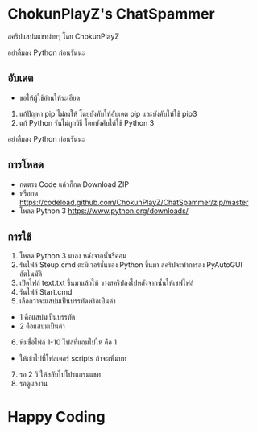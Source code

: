 # ChokunPlayZ's ChatSpammer
สคริปแสปมแชทง่ายๆ โดย ChokunPlayZ

อย่าลืมลง Python ก่อนรันนะ

## อับเดต
- ขอให้ผู้ใช้อ่านให้ระเอียด
1. แก้ปัญหา pip ไม่ลงให้ โดยบังคับให้อับเดต pip และบังคับให้ใช้ pip3
2. แก้ Python รันไม่ถูกวิธี โดยบังคับใด้ใช้ Python 3

อย่าลืมลง Python ก่อนรันนะ

## การโหลด
- กดตรง Code แล้วก็กด Download ZIP
- หรือกด https://codeload.github.com/ChokunPlayZ/ChatSpammer/zip/master
- โหลด Python 3 https://www.python.org/downloads/

## การใช้
1. โหลด Python 3 มาลง หลังจากนั้นรีคอม
2. รันไฟล์ Steup.cmd ตะมีเวอร์ชั่นของ Python ขึ้นมา
สคริปจะทำการลง PyAutoGUI อัตโนมัติ
3. เปิดไฟล์ text.txt ขึ้นมาแล้วให้ วางสคริปลงไปหลังจากนั้นให้เชฟไฟล์
4. รันไฟล์ Start.cmd
5. เลือกว่าจะแสปมเป็นบรรทัดหริอเป็นคำ 
- 1 คือแสปมเป็นบรรทัด
- 2 คือแสปมเป็นคำ
6. พิมชื่อไฟล์ 1-10 ไฟล์ที่แถมไปให้ คือ 1
- ให้เข้าไปที่โฟลเดอร์ scripts ถ้าจะเพิ่มบท
7. รอ 2 วิ ให้สลับไปโปรแกรมแชท
8. รอดูผลงาน

# Happy Coding
